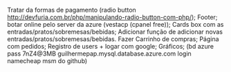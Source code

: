 Tratar da formas de pagamento (radio button http://devfuria.com.br/php/manipulando-radio-button-com-php/);
Footer;
botar online pelo server da azure (vestacp (cpanel free));
Cards box com as entradas/pratos/sobremesas/bebidas;
Adicionar função de adicionar novas entradas/pratos/sobremesas/bebidas.
Fazer Carrinho de compras;
Página com pedidos;
Registro de users + logar com google;
Gráficos;
(bd azure pass 7nZ4@3MB
guilhermepap.mysql.database.azure.com
login namecheap msm do github)
